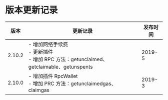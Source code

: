 # 版本更新记录

| 版本   | 更新记录                                                     | 发布时间 |
| ------ | ------------------------------------------------------------ | -------- |
| 2.10.2 | - 增加网络手续费 <br>- 更新插件<br>- 增加 RPC 方法：getunclaimed、getclaimable、getunspents | 2019-5   |
| 2.10.0 | - 增加插件 RpcWallet<br>- 增加 PRC 方法：getunclaimedgas、claimgas | 2019-3   |

